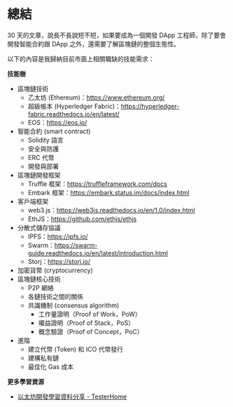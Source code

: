# 總結

30 天的文章，說長不長說短不短，如果要成為一個開發 DApp 工程師，除了要會開發智能合約跟 DApp 之外，還需要了解區塊鏈的整個生態性。

以下的內容是我歸納目前市面上相關職缺的技能需求：

**技能樹**

* 區塊鏈技術
  * 乙太坊 (Ethereum)：<https://www.ethereum.org/>
  * 超級帳本 (Hyperledger Fabric)：<https://hyperledger-fabric.readthedocs.io/en/latest/>
  * EOS：<https://eos.io/>
* 智能合約 (smart contract)
  * Solidity 語言
  * 安全與防護
  * ERC 代幣
  * 開發與部署
* 區塊鏈開發框架
  * Truffle 框架：<https://truffleframework.com/docs>
  * Embark 框架：<https://embark.status.im/docs/index.html>
* 客戶端框架
  * web3.js：<https://web3js.readthedocs.io/en/1.0/index.html>
  * EthJS：<https://github.com/ethjs/ethjs>
* 分散式儲存協議
  * IPFS：<https://ipfs.io/> 
  * Swarm：<https://swarm-guide.readthedocs.io/en/latest/introduction.html>
  * Storj：<https://storj.io/>
* 加密貨幣 (cryptocurrency)
* 區塊鏈核心技術
  * P2P 網絡
  * 各鏈技術之間的關係
  * 共識機制 (consensus algorithm)
    * 工作量證明（Proof of Work，PoW）
    * 權益證明（Proof of Stack，PoS）
    * 概念驗證（Proof of Concept，PoC）
* 進階
  * 建立代幣 (Token) 和 ICO 代幣發行
  * 建構私有鏈
  * 最佳化 Gas 成本
  
**更多學習資源**

* [以太坊開發學習資料分享 - TesterHome](https://testerhome.com/topics/14670)



<!-- 
[What is Decentralized Storage? (IPFS, FileCoin, Sia, Storj &amp; Swarm)](https://medium.com/bitfwd/what-is-decentralised-storage-ipfs-filecoin-sia-storj-swarm-5509e476995f)

[Tech Recruiting Platform, Online Code Testing | Codility](https://www.codility.com/)
-->